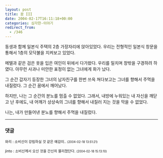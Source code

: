 ```yaml
---
layout: post
title: 꿈 III
date: 2004-02-17T16:11:18+00:00
categories: 심각한-이야기
redirect_from:
  - /346
---
```


동생과 함께 일본식 주택의 2층 가장자리에 앉아있었다. 우리는 전형적인 일본식 창문을 통해서 1층의 모닥불을 지켜보고 있었다.

메텔과 같은 검은 옷을 입은 여인이 뒤에서 다가왔다. 우리를 밀치며 창밖을 구경하려 하였다. 아무런 사과나 미안한 표정이 없는 그녀에게 화가 났다.

그 순간 갑자기 등장한 그녀의 남자친구를 한번 쓰윽 쳐다보고는 그녀를 향해서 주먹을 내질렀다. 그 순간 꿈에서 깨어났다.

하지만, 나는 그 순간의 분노를 멈출 수 없었다. 그래서, 내방에 누워있는 내 자신을 깨닫고 난 후에도, 내 어깨가 상상속의 그녀를 향해서 내질러 지는 것을 막을 수 없었다.

나는, 내가 만들어낸 분노를 향해서 주먹을 내질렀다.

* * *

### 댓글



<!--- cmt:693 --->
<!--- mail: --->
<!--- parent:0 --->

<small class=comment>와리 : 소비신이 강림하실 것 같은 예감이.. <small>(2004-02-18 13:51:21)</small></small>


<!--- cmt:694 --->
<!--- mail: --->
<!--- parent:0 --->

<small class=comment>jinto : 소비신께서 오신 것을 간신히 물리쳤단다. <small>(2004-02-18 15:13:10)</small></small>

